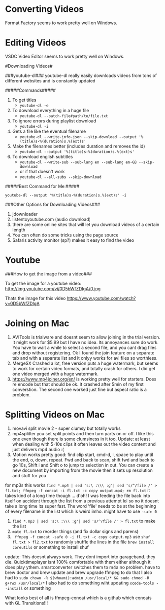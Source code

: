 
# Converting Videos #
Format Factory seems to work pretty well on Windows.

# Editing Videos #
VSDC Video Editor seems to work pretty well on Windows.

#Downloading Videos#

###youtube-dl###
youtube-dl really easily downloads videos from tons of different websites and is constantly updated

#####Commands#####
1. To get titles
	* `youtube-dl -e` 
1. To download everything in a huge file
	* `youtube-dl --batch-file#path/to/file.txt`
1. To ignore errors during playlist download
	* `youtube-dl -i`
1. Gets a file like the eventual filename
	* `youtube-dl --write-info-json --skip-download --output '%(title)s-%(duration)s.%(ext)s'`
1. Make the filenames better (includes duration and removes the id)
	* `youtube-dl --output '%(title)s-%(duration)s.%(ext)s'`
1. To download english subtitles
	* `youtube-dl --write-sub --sub-lang en --sub-lang en-GB --skip-download`
	* or if that doesn't work
	* `youtube-dl --all-subs --skip-download`
	

#####Best Command for Me:#####

` youtube-dl --output '%(title)s-%(duration)s.%(ext)s' -i `

###Other Options for Downloading Videos###
1. jdownloader
1. listentoyoutube.com (audio download)
1. there are some online sites that will let you download videos of a certain length
1. You can often do some tricks using the page source
1. Safaris activity monitor (sp?) makes it easy to find the video


# Youtube #

###How to get the image from a video###

To get the image for a youtube video:
http://img.youtube.com/vi/0D5bWfZDIgA/0.jpg

Thats the image for this video
https://www.youtube.com/watch?v=0D5bWfZDIgA


# Joining on Mac #

1. AVITools is trialware and doesnt seem to allow joining in the trial version.  It might work for $5.99 but I have no idea.  Its annoyances sure do work.  You have to wait a while to select a second file, and you cant drag files and drop without registering.  Ok I found the join feature on a separate tab and with a separate list and it onlyy works for avi files so worthless.
2. MergeSX Crashed a lot, free version puts a huge watermark, but seems to work for certain video formats, and totally crash for others.  I did get one video merged with a huge watermark.
3. https://www.mp4joiner.org/en/ is working pretty well for starters.  Does re encode but that should be ok.  It crashed after 5min of my first converstion.  The second one worked just fine but aspect ratio is a problem.

# Splitting Videos  on Mac #
1. movavi split movie 2 - super clumsy but totally works
2. mp4splitter you set split points and then turn parts on or off.  I like this one even though there is some clumsiness in it too.  Update: at least when dealing with 5-10s clips it often leaves out the video content and just delivers mp4 audio :(
3. Motion works pretty good: find clip start, cmd-d, i, space to play until the end, o, down, repeat.  Fwd and back to scan, shift fwd and back to go 10s, Shift i and Shift o to jump to selection in out.   You can create a new document by importing from the movie then it sets up resolution and stuff for you


for mp3s this works
`find *.mp4 | sed 's:\ :\\\ :g'| sed 's/^/file /' > fl.txt; ffmpeg -f concat -i fl.txt -c copy output.mp4; rm fl.txt`
it takes kind of a long time though ... d'oh!  I was feeding the file back into itself on accident through the list from a previous attempt lol  so no it doesnt take a long time its super fast.
The word 'file' needs to be at the beginning of every filename in the list which is weird imho.
might have to use `-safe 0`
1. `find *.mp3 | sed 's:\ :\\\ :g'| sed 's/^/file /' > fl.txt` to make the list 
2. `mate fl.txt` to reorder things (and fix dollar signs and parens)
3. ` ffmpeg -f concat -safe 0 -i fl.txt -c copy output.mp3`
use `shuf fl.txt > fl2.txt`  to randomly shuffle the lines in the file `brew install coreutils` or something to install shuf


update: This doesnt always work.  They dont import into garageband.  they die.  Quicktimeplayer isnt 100% comfortable with them either although it does play ythem.  smartconverter switches them to m4a no problem.
have to brew doctor and brew update and brew upgrade ffmpeg to do that
I also had to ``sudo chown -R $(whoami):admin /usr/local/* && sudo chmod -R g+rwx /usr/local/*``
I also had to do something wiht updating ``xcode-tools --install`` or something


What looks best of all is ffmpeg-concat which is a github which concats with GL Transitions!!!